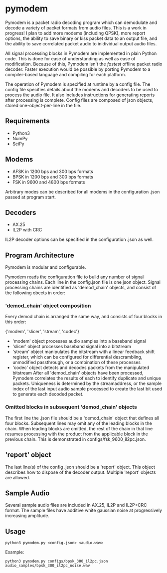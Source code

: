 # pymodem
Pymodem is a packet radio decoding program which can demodulate and decode a variety of packet formats from audio files. This is a work in progress! I plan to add more modems (including QPSK), more report options, the ability to save binary or kiss packet data to an output file, and the ability to save correlated packet audio to inidividual output audio files.

All signal processing blocks in Pymodem are implemented in plain Python code. This is done for ease of understanding as well as ease of modification. Because of this, Pymodem isn't the *fastest* offline packet radio decoder. Faster execution would be possible by porting Pymodem to a compiler-based language and compiling for each platform.  

The operation of Pymodem is specified at runtime by a config file. The config file specifies details about the modems and decoders to be used to process the audio file. It also includes instructions for generating reports after processing is complete. Config files are composed of json objects, stored one-object-per-line in the file.

## Requirements
- Python3
- NumPy
- SciPy

## Modems
- AFSK in 1200 bps and 300 bps formats
- BPSK in 1200 bps and 300 bps formats
- FSK in 9600 and 4800 bps formats

Arbitrary modes can be described for all modems in the configuration .json passed at program start.

## Decoders
- AX.25
- IL2P with CRC

IL2P decoder options can be specified in the configuration .json as well.

## Program Architecture
Pymodem is modular and configurable.

Pymodem reads the configuration file to build any number of signal processing chains. Each line in the config.json file is one json object. Signal processing chains are identified as 'demod_chain' objects, and consist of the following obects in order:
### 'demod_chain' object composition
Every demod chain is arranged the same way, and consists of four blocks in this order:

{'modem', 'slicer', 'stream', 'codec'}
- 'modem' object processes audio samples into a baseband signal
- 'slicer' object processes baseband signal into a bitstream
- 'stream' object manipulates the bitstream with a linear feedback shift register, which can be configured for differential descrambling, unmodified passthrough, or a combination of these processes
- 'codec' object detects and decodes packets from the manipulated bitstream
After all 'demod_chain' objects have been processed, Pymodem correlates the results of each to identify duplicate and unique packets. Uniqueness is determined by the streamaddress, or the sample index of the last input audio sample processed to create the last bit used to generate each decoded packet.
### Omitted blocks in subsequent 'demod_chain' objects
The first line the .json file should be a 'demod_chain' object that defines all four blocks. Subsequent lines may omit any of the leading blocks in the chain. When leading blocks are omitted, the rest of the chain in that line resumes processing with the product from the applicable block in the previous chain. This is demonstrated in configs/fsk_9600_il2pc.json.
## 'report' object
The last line(s) of the config .json should be a 'report' object. This object describes how to dispose of the decoder output. Multiple 'report' objects are allowed.

## Sample Audio
Several sample audio files are included in AX.25, IL2P and IL2P+CRC format. The sample files have additive white gaussian noise at progressively increasing amplitude.

## Usage
```
python3 pymodem.py <config.json> <audio.wav>

```
Example:
```
python3 pymodem.py configs/bpsk_300_il2pc.json audio_samples/bpsk_300_il2pc_noise.wav
```
